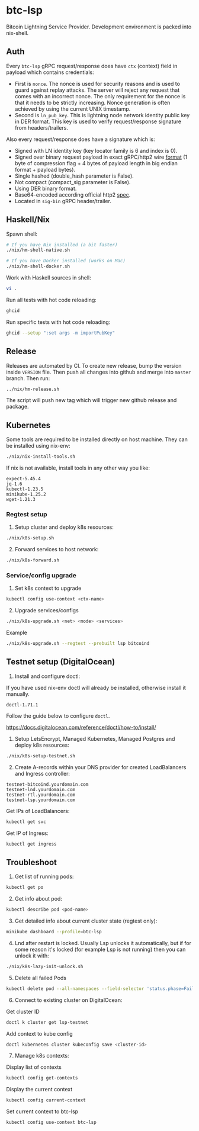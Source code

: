# btc-lsp

Bitcoin Lightning Service Provider. Development environment is packed into nix-shell.

## Auth

Every `btc-lsp` gRPC request/response does have `ctx` (context) field in payload which contains credentials:

- First is `nonce`.  The nonce is used for security reasons and is used to guard against replay attacks. The server will reject any request that comes with an incorrect nonce. The only requirement for the nonce is that it needs to be strictly increasing. Nonce generation is often achieved by using the current UNIX timestamp.
- Second is `ln_pub_key`. This is lightning node network identity public key in DER format. This key is used to verify request/response signature from headers/trailers.

Also every request/response does have a signature which is:

- Signed with LN identity key (key locator family is 6 and index is 0).
- Signed over binary request payload in exact gRPC/http2 wire [format](https://github.com/grpc/grpc/blob/master/doc/PROTOCOL-HTTP2.md) (1 byte of compression flag + 4 bytes of payload length in big endian format + payload bytes).
- Single hashed (double_hash parameter is False).
- Not compact (compact_sig parameter is False).
- Using DER binary format.
- Base64-encoded according official http2 [spec](https://github.com/grpc/grpc/blob/master/doc/PROTOCOL-HTTP2.md).
- Located in `sig-bin` gRPC header/trailer.

## Haskell/Nix

Spawn shell:

```sh
# If you have Nix installed (a bit faster)
./nix/hm-shell-native.sh

# If you have Docker installed (works on Mac)
./nix/hm-shell-docker.sh
```

Work with Haskell sources in shell:

```sh
vi .
```

Run all tests with hot code reloading:

```sh
ghcid
```

Run specific tests with hot code reloading:

```sh
ghcid --setup ":set args -m importPubKey"
```

## Release

Releases are automated by CI. To create new release, bump the version inside `VERSION` file. Then push all changes into github and merge into `master` branch. Then run:

```sh
../nix/hm-release.sh
```

The script will push new tag which will trigger new github release and package.

## Kubernetes

Some tools are required to be installed directly on host machine. They can be installed using nix-env:

```sh
./nix/nix-install-tools.sh
```

If nix is not available, install tools in any other way you like:

```
expect-5.45.4
jq-1.6
kubectl-1.23.5
minikube-1.25.2
wget-1.21.3
```

### Regtest setup

1. Setup cluster and deploy k8s resources:

```sh
./nix/k8s-setup.sh
```

2. Forward services to host network:

```sh
./nix/k8s-forward.sh
```

### Service/config upgrade

1. Set k8s context to upgrade

```sh
kubectl config use-context <ctx-name>
```

2. Upgrade services/configs

```sh
./nix/k8s-upgrade.sh <net> <mode> <services>
```

Example

```sh
./nix/k8s-upgrade.sh --regtest --prebuilt lsp bitcoind
```

## Testnet setup (DigitalOcean)

1. Install and configure doctl:

If you have used nix-env doctl will already be installed, otherwise install it manually.

```
doctl-1.71.1
```

Follow the guide below to configure `doctl`.

https://docs.digitalocean.com/reference/doctl/how-to/install/

1. Setup LetsEncrypt, Managed Kubernetes, Managed Postgres and deploy k8s resources:

```sh
./nix/k8s-setup-testnet.sh
```

2. Create A-records within your DNS provider for created LoadBalancers and Ingress controller:


```
testnet-bitcoind.yourdomain.com
testnet-lnd.yourdomain.com
testnet-rtl.yourdomain.com
testnet-lsp.yourdomain.com
```

Get IPs of LoadBalancers:

```sh
kubectl get svc
```

Get IP of Ingress:

```sh
kubectl get ingress
```

## Troubleshoot

1. Get list of running pods:

```sh
kubectl get po
```

2. Get info about pod:

```sh
kubectl describe pod <pod-name>
```

3. Get detailed info about current cluster state (regtest only):

```sh
minikube dashboard --profile=btc-lsp
```

4. Lnd after restart is locked. Usually Lsp unlocks it automatically, but if for some reason it's locked (for example Lsp is not running) then you can unlock it with:

```sh
./nix/k8s-lazy-init-unlock.sh
```

5. Delete all failed Pods

```sh
kubectl delete pod --all-namespaces --field-selector 'status.phase=Failed'
```

6. Connect to existing cluster on DigitalOcean:

Get cluster ID

```sh
doctl k cluster get lsp-testnet
```

Add context to kube config

```sh
doctl kubernetes cluster kubeconfig save <cluster-id>
```

7. Manage k8s contexts:

Display list of contexts

```sh
kubectl config get-contexts
```

Display the current context

```sh
kubectl config current-context
```

Set current context to btc-lsp

```sh
kubectl config use-context btc-lsp
```
